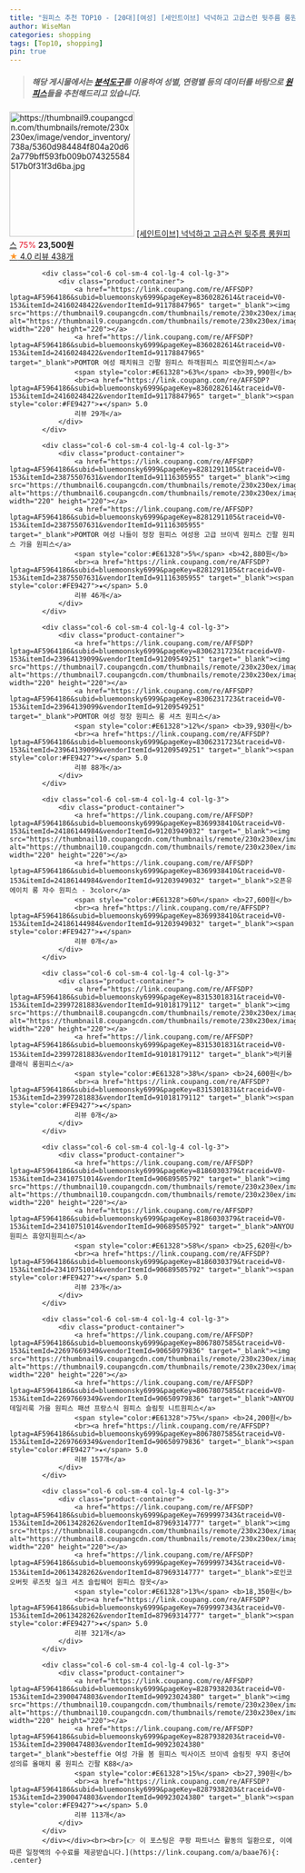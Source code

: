 ```yaml
---
title: "원피스 추천 TOP10 - [20대][여성] [세인트이브] 넉넉하고 고급스런 뒷주름 롱원피스"
author: WiseMan
categories: shopping
tags: [Top10, shopping]
pin: true
---
```


> ##### 해당 게시물에서는 [**분석도구**](https://itemscout.io/)를 이용하여 **성별**, **연령별** 등의 데이터를 바탕으로 [**원피스**](https://link.coupang.com/a/baae76)들을 추천해드리고 있습니다.
<div class="container"><div class="row">
            <div class="col-6 col-sm-4 col-lg-4 col-lg-3">
                <div class="product-container">
                    <a href="https://link.coupang.com/re/AFFSDP?lptag=AF5964186&subid=bluemoonsky6999&pageKey=8087712296&traceid=V0-153&itemId=18216335338&vendorItemId=89882955728" target="_blank"><img src="https://thumbnail9.coupangcdn.com/thumbnails/remote/230x230ex/image/vendor_inventory/738a/5360d984484f804a20d62a779bff593fb009b074325584517b0f31f3d6ba.jpg" alt="https://thumbnail9.coupangcdn.com/thumbnails/remote/230x230ex/image/vendor_inventory/738a/5360d984484f804a20d62a779bff593fb009b074325584517b0f31f3d6ba.jpg" width="220" height="220"></a>
                    <a href="https://link.coupang.com/re/AFFSDP?lptag=AF5964186&subid=bluemoonsky6999&pageKey=8087712296&traceid=V0-153&itemId=18216335338&vendorItemId=89882955728" target="_blank">[세인트이브] 넉넉하고 고급스런 뒷주름 롱원피스</a>
                    <span style="color:#E61328">75%</span> <b>23,500원</b>
                    <br><a href="https://link.coupang.com/re/AFFSDP?lptag=AF5964186&subid=bluemoonsky6999&pageKey=8087712296&traceid=V0-153&itemId=18216335338&vendorItemId=89882955728" target="_blank"><span style="color:#FE9427">★</span> 4.0
                    리뷰 438개</a>
                </div>
            </div>
            
            <div class="col-6 col-sm-4 col-lg-4 col-lg-3">
                <div class="product-container">
                    <a href="https://link.coupang.com/re/AFFSDP?lptag=AF5964186&subid=bluemoonsky6999&pageKey=8360282614&traceid=V0-153&itemId=24160248422&vendorItemId=91178847965" target="_blank"><img src="https://thumbnail9.coupangcdn.com/thumbnails/remote/230x230ex/image/vendor_inventory/56c7/856fb117321e9e9ba17dd719561af8f2330d819539205404c309b8a06a57.jpg" alt="https://thumbnail9.coupangcdn.com/thumbnails/remote/230x230ex/image/vendor_inventory/56c7/856fb117321e9e9ba17dd719561af8f2330d819539205404c309b8a06a57.jpg" width="220" height="220"></a>
                    <a href="https://link.coupang.com/re/AFFSDP?lptag=AF5964186&subid=bluemoonsky6999&pageKey=8360282614&traceid=V0-153&itemId=24160248422&vendorItemId=91178847965" target="_blank">POMTOR 여성 패치워크 긴팔 원피스 하객원피스 피로연원피스</a>
                    <span style="color:#E61328">63%</span> <b>39,990원</b>
                    <br><a href="https://link.coupang.com/re/AFFSDP?lptag=AF5964186&subid=bluemoonsky6999&pageKey=8360282614&traceid=V0-153&itemId=24160248422&vendorItemId=91178847965" target="_blank"><span style="color:#FE9427">★</span> 5.0
                    리뷰 29개</a>
                </div>
            </div>
            
            <div class="col-6 col-sm-4 col-lg-4 col-lg-3">
                <div class="product-container">
                    <a href="https://link.coupang.com/re/AFFSDP?lptag=AF5964186&subid=bluemoonsky6999&pageKey=8281291105&traceid=V0-153&itemId=23875507631&vendorItemId=91116305955" target="_blank"><img src="https://thumbnail6.coupangcdn.com/thumbnails/remote/230x230ex/image/vendor_inventory/e07d/ae53be93f4e0906b6c320a663db7b5ec601fd20c6f50c98a8c50095fc366.jpg" alt="https://thumbnail6.coupangcdn.com/thumbnails/remote/230x230ex/image/vendor_inventory/e07d/ae53be93f4e0906b6c320a663db7b5ec601fd20c6f50c98a8c50095fc366.jpg" width="220" height="220"></a>
                    <a href="https://link.coupang.com/re/AFFSDP?lptag=AF5964186&subid=bluemoonsky6999&pageKey=8281291105&traceid=V0-153&itemId=23875507631&vendorItemId=91116305955" target="_blank">POMTOR 여성 나들이 정장 원피스 여성용 고급 브이넥 원피스 긴팔 원피스 가을 원피스</a>
                    <span style="color:#E61328">5%</span> <b>42,880원</b>
                    <br><a href="https://link.coupang.com/re/AFFSDP?lptag=AF5964186&subid=bluemoonsky6999&pageKey=8281291105&traceid=V0-153&itemId=23875507631&vendorItemId=91116305955" target="_blank"><span style="color:#FE9427">★</span> 5.0
                    리뷰 46개</a>
                </div>
            </div>
            
            <div class="col-6 col-sm-4 col-lg-4 col-lg-3">
                <div class="product-container">
                    <a href="https://link.coupang.com/re/AFFSDP?lptag=AF5964186&subid=bluemoonsky6999&pageKey=8306231723&traceid=V0-153&itemId=23964139099&vendorItemId=91209549251" target="_blank"><img src="https://thumbnail7.coupangcdn.com/thumbnails/remote/230x230ex/image/vendor_inventory/947d/1a287b35c87012731fab6bf979a10cdc40202d11ce3f2431b616e075843d.jpg" alt="https://thumbnail7.coupangcdn.com/thumbnails/remote/230x230ex/image/vendor_inventory/947d/1a287b35c87012731fab6bf979a10cdc40202d11ce3f2431b616e075843d.jpg" width="220" height="220"></a>
                    <a href="https://link.coupang.com/re/AFFSDP?lptag=AF5964186&subid=bluemoonsky6999&pageKey=8306231723&traceid=V0-153&itemId=23964139099&vendorItemId=91209549251" target="_blank">POMTOR 여성 정장 원피스 롱 셔츠 원피스</a>
                    <span style="color:#E61328">12%</span> <b>39,930원</b>
                    <br><a href="https://link.coupang.com/re/AFFSDP?lptag=AF5964186&subid=bluemoonsky6999&pageKey=8306231723&traceid=V0-153&itemId=23964139099&vendorItemId=91209549251" target="_blank"><span style="color:#FE9427">★</span> 5.0
                    리뷰 88개</a>
                </div>
            </div>
            
            <div class="col-6 col-sm-4 col-lg-4 col-lg-3">
                <div class="product-container">
                    <a href="https://link.coupang.com/re/AFFSDP?lptag=AF5964186&subid=bluemoonsky6999&pageKey=8369938410&traceid=V0-153&itemId=24186144984&vendorItemId=91203949032" target="_blank"><img src="https://thumbnail10.coupangcdn.com/thumbnails/remote/230x230ex/image/vendor_inventory/f098/43359187320bb88f00e35fdf9366099f2908f1671b2902ec6557a5c50071.JPG" alt="https://thumbnail10.coupangcdn.com/thumbnails/remote/230x230ex/image/vendor_inventory/f098/43359187320bb88f00e35fdf9366099f2908f1671b2902ec6557a5c50071.JPG" width="220" height="220"></a>
                    <a href="https://link.coupang.com/re/AFFSDP?lptag=AF5964186&subid=bluemoonsky6999&pageKey=8369938410&traceid=V0-153&itemId=24186144984&vendorItemId=91203949032" target="_blank">오픈유 에이치 롱 자수 원피스 - 3color</a>
                    <span style="color:#E61328">60%</span> <b>27,600원</b>
                    <br><a href="https://link.coupang.com/re/AFFSDP?lptag=AF5964186&subid=bluemoonsky6999&pageKey=8369938410&traceid=V0-153&itemId=24186144984&vendorItemId=91203949032" target="_blank"><span style="color:#FE9427">★</span> 
                    리뷰 0개</a>
                </div>
            </div>
            
            <div class="col-6 col-sm-4 col-lg-4 col-lg-3">
                <div class="product-container">
                    <a href="https://link.coupang.com/re/AFFSDP?lptag=AF5964186&subid=bluemoonsky6999&pageKey=8315301831&traceid=V0-153&itemId=23997281883&vendorItemId=91018179112" target="_blank"><img src="https://thumbnail8.coupangcdn.com/thumbnails/remote/230x230ex/image/vendor_inventory/611c/b4c543e842e2b1525bdb384d79c42c5d6dcd596f0db6e2c2409b56e91ce3.jpeg" alt="https://thumbnail8.coupangcdn.com/thumbnails/remote/230x230ex/image/vendor_inventory/611c/b4c543e842e2b1525bdb384d79c42c5d6dcd596f0db6e2c2409b56e91ce3.jpeg" width="220" height="220"></a>
                    <a href="https://link.coupang.com/re/AFFSDP?lptag=AF5964186&subid=bluemoonsky6999&pageKey=8315301831&traceid=V0-153&itemId=23997281883&vendorItemId=91018179112" target="_blank">럭키몰 클래식 롱원피스</a>
                    <span style="color:#E61328">38%</span> <b>24,600원</b>
                    <br><a href="https://link.coupang.com/re/AFFSDP?lptag=AF5964186&subid=bluemoonsky6999&pageKey=8315301831&traceid=V0-153&itemId=23997281883&vendorItemId=91018179112" target="_blank"><span style="color:#FE9427">★</span> 
                    리뷰 0개</a>
                </div>
            </div>
            
            <div class="col-6 col-sm-4 col-lg-4 col-lg-3">
                <div class="product-container">
                    <a href="https://link.coupang.com/re/AFFSDP?lptag=AF5964186&subid=bluemoonsky6999&pageKey=8186030379&traceid=V0-153&itemId=23410751014&vendorItemId=90689505792" target="_blank"><img src="https://thumbnail10.coupangcdn.com/thumbnails/remote/230x230ex/image/vendor_inventory/3c8f/ab154773364cb930beed64d0a2d6f329c0d227dc41eacbf1f79621f44d05.jpg" alt="https://thumbnail10.coupangcdn.com/thumbnails/remote/230x230ex/image/vendor_inventory/3c8f/ab154773364cb930beed64d0a2d6f329c0d227dc41eacbf1f79621f44d05.jpg" width="220" height="220"></a>
                    <a href="https://link.coupang.com/re/AFFSDP?lptag=AF5964186&subid=bluemoonsky6999&pageKey=8186030379&traceid=V0-153&itemId=23410751014&vendorItemId=90689505792" target="_blank">ANYOU 원피스 휴양지원피스</a>
                    <span style="color:#E61328">58%</span> <b>25,620원</b>
                    <br><a href="https://link.coupang.com/re/AFFSDP?lptag=AF5964186&subid=bluemoonsky6999&pageKey=8186030379&traceid=V0-153&itemId=23410751014&vendorItemId=90689505792" target="_blank"><span style="color:#FE9427">★</span> 5.0
                    리뷰 23개</a>
                </div>
            </div>
            
            <div class="col-6 col-sm-4 col-lg-4 col-lg-3">
                <div class="product-container">
                    <a href="https://link.coupang.com/re/AFFSDP?lptag=AF5964186&subid=bluemoonsky6999&pageKey=8067807585&traceid=V0-153&itemId=22697669349&vendorItemId=90650979836" target="_blank"><img src="https://thumbnail9.coupangcdn.com/thumbnails/remote/230x230ex/image/vendor_inventory/bf38/1c5376095532d660c520ff263f42cbde6b4b6aa366bea90dab842a34104f.jpg" alt="https://thumbnail9.coupangcdn.com/thumbnails/remote/230x230ex/image/vendor_inventory/bf38/1c5376095532d660c520ff263f42cbde6b4b6aa366bea90dab842a34104f.jpg" width="220" height="220"></a>
                    <a href="https://link.coupang.com/re/AFFSDP?lptag=AF5964186&subid=bluemoonsky6999&pageKey=8067807585&traceid=V0-153&itemId=22697669349&vendorItemId=90650979836" target="_blank">ANYOU 데일리룩 가을 원피스 패션 프랑스식 원피스 슬림핏 니트원피스</a>
                    <span style="color:#E61328">75%</span> <b>24,200원</b>
                    <br><a href="https://link.coupang.com/re/AFFSDP?lptag=AF5964186&subid=bluemoonsky6999&pageKey=8067807585&traceid=V0-153&itemId=22697669349&vendorItemId=90650979836" target="_blank"><span style="color:#FE9427">★</span> 5.0
                    리뷰 157개</a>
                </div>
            </div>
            
            <div class="col-6 col-sm-4 col-lg-4 col-lg-3">
                <div class="product-container">
                    <a href="https://link.coupang.com/re/AFFSDP?lptag=AF5964186&subid=bluemoonsky6999&pageKey=7699997343&traceid=V0-153&itemId=20613428262&vendorItemId=87969314777" target="_blank"><img src="https://thumbnail8.coupangcdn.com/thumbnails/remote/230x230ex/image/vendor_inventory/b0c8/9778be44e47b12cc6311a2a4a1d9c83034d7e84541744c7f95ffe29dc8a9.png" alt="https://thumbnail8.coupangcdn.com/thumbnails/remote/230x230ex/image/vendor_inventory/b0c8/9778be44e47b12cc6311a2a4a1d9c83034d7e84541744c7f95ffe29dc8a9.png" width="220" height="220"></a>
                    <a href="https://link.coupang.com/re/AFFSDP?lptag=AF5964186&subid=bluemoonsky6999&pageKey=7699997343&traceid=V0-153&itemId=20613428262&vendorItemId=87969314777" target="_blank">로인코 오버핏 루즈핏 실크 셔츠 슬립웨어 원피스 잠옷</a>
                    <span style="color:#E61328">13%</span> <b>18,350원</b>
                    <br><a href="https://link.coupang.com/re/AFFSDP?lptag=AF5964186&subid=bluemoonsky6999&pageKey=7699997343&traceid=V0-153&itemId=20613428262&vendorItemId=87969314777" target="_blank"><span style="color:#FE9427">★</span> 5.0
                    리뷰 321개</a>
                </div>
            </div>
            
            <div class="col-6 col-sm-4 col-lg-4 col-lg-3">
                <div class="product-container">
                    <a href="https://link.coupang.com/re/AFFSDP?lptag=AF5964186&subid=bluemoonsky6999&pageKey=8287938203&traceid=V0-153&itemId=23900474803&vendorItemId=90923024380" target="_blank"><img src="https://thumbnail10.coupangcdn.com/thumbnails/remote/230x230ex/image/vendor_inventory/2de5/504c3a155f42d44e3cc6588db65307f5b8001de067dbeccbdea836197b3b.jpg" alt="https://thumbnail10.coupangcdn.com/thumbnails/remote/230x230ex/image/vendor_inventory/2de5/504c3a155f42d44e3cc6588db65307f5b8001de067dbeccbdea836197b3b.jpg" width="220" height="220"></a>
                    <a href="https://link.coupang.com/re/AFFSDP?lptag=AF5964186&subid=bluemoonsky6999&pageKey=8287938203&traceid=V0-153&itemId=23900474803&vendorItemId=90923024380" target="_blank">besteffie 여성 가을 봄 원피스 빅사이즈 브이넥 슬림핏 무지 중년여성의류 올매치 롱 원피스 긴팔 K88</a>
                    <span style="color:#E61328">15%</span> <b>27,390원</b>
                    <br><a href="https://link.coupang.com/re/AFFSDP?lptag=AF5964186&subid=bluemoonsky6999&pageKey=8287938203&traceid=V0-153&itemId=23900474803&vendorItemId=90923024380" target="_blank"><span style="color:#FE9427">★</span> 5.0
                    리뷰 113개</a>
                </div>
            </div>
            </div></div><br><br>[👉 이 포스팅은 쿠팡 파트너스 활동의 일환으로, 이에 따른 일정액의 수수료를 제공받습니다.](https://link.coupang.com/a/baae76){: .center}